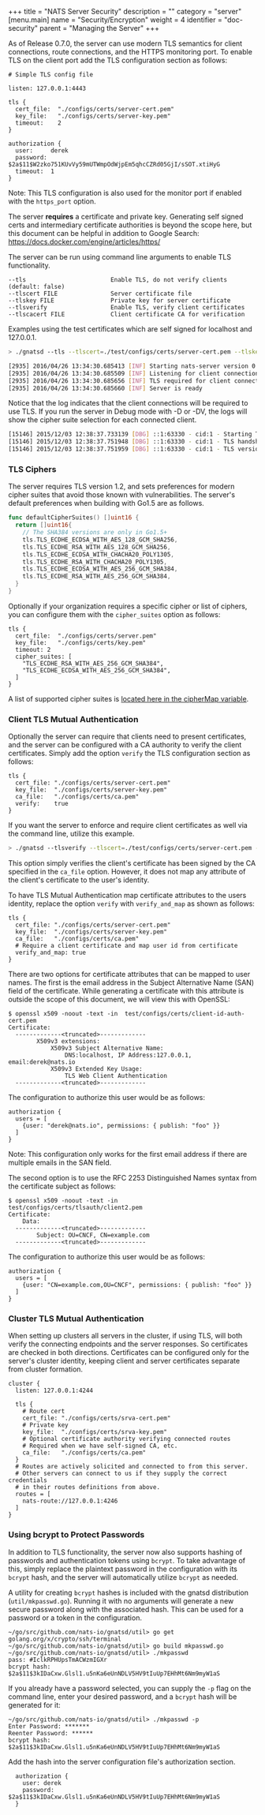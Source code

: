 +++
title = "NATS Server Security"
description = ""
category = "server"
[menu.main]
  name = "Security/Encryption"
  weight = 4
  identifier = "doc-security"
  parent = "Managing the Server"
+++

As of Release 0.7.0, the server can use modern TLS semantics for client connections, route connections, and the HTTPS monitoring port. To enable TLS on the client port add the TLS configuration section as follows:

```ascii
# Simple TLS config file

listen: 127.0.0.1:4443

tls {
  cert_file:  "./configs/certs/server-cert.pem"
  key_file:   "./configs/certs/server-key.pem"
  timeout:    2
}

authorization {
  user:     derek
  password: $2a$11$W2zko751KUvVy59mUTWmpOdWjpEm5qhcCZRd05GjI/sSOT.xtiHyG
  timeout:  1
}
```

Note: This TLS configuration is also used for the monitor port if enabled with the `https_port` option.

The server **requires** a certificate and private key. Generating self signed certs and intermediary certificate authorities is beyond the scope here, but this document can be helpful in addition to Google Search:
<a href="https://docs.docker.com/engine/articles/https/" target="_blank">https://docs.docker.com/engine/articles/https/</a>

The server can be run using command line arguments to enable TLS functionality.

```
--tls                        Enable TLS, do not verify clients (default: false)
--tlscert FILE               Server certificate file
--tlskey FILE                Private key for server certificate
--tlsverify                  Enable TLS, verify client certificates
--tlscacert FILE             Client certificate CA for verification
```

Examples using the test certificates which are self signed for localhost and 127.0.0.1.

```sh
> ./gnatsd --tls --tlscert=./test/configs/certs/server-cert.pem --tlskey=./test/configs/certs/server-key.pem

[2935] 2016/04/26 13:34:30.685413 [INF] Starting nats-server version 0.8.0.beta
[2935] 2016/04/26 13:34:30.685509 [INF] Listening for client connections on 0.0.0.0:4222
[2935] 2016/04/26 13:34:30.685656 [INF] TLS required for client connections
[2935] 2016/04/26 13:34:30.685660 [INF] Server is ready
```

Notice that the log indicates that the client connections will be required to use TLS. If you run the server in Debug mode with -D or -DV, the logs will show the cipher suite selection for each connected client.

```sh
[15146] 2015/12/03 12:38:37.733139 [DBG] ::1:63330 - cid:1 - Starting TLS client connection handshake
[15146] 2015/12/03 12:38:37.751948 [DBG] ::1:63330 - cid:1 - TLS handshake complete
[15146] 2015/12/03 12:38:37.751959 [DBG] ::1:63330 - cid:1 - TLS version 1.2, cipher suite TLS_ECDHE_RSA_WITH_AES_128_GCM_SHA256
```

### TLS Ciphers

The server requires TLS version 1.2, and sets preferences for modern cipher suites that avoid those known with vulnerabilities. The
server's default preferences when building with Go1.5 are as follows.

```go
func defaultCipherSuites() []uint16 {
  return []uint16{
    // The SHA384 versions are only in Go1.5+
    tls.TLS_ECDHE_ECDSA_WITH_AES_128_GCM_SHA256,
    tls.TLS_ECDHE_RSA_WITH_AES_128_GCM_SHA256,
    tls.TLS_ECDHE_ECDSA_WITH_CHACHA20_POLY1305,
    tls.TLS_ECDHE_RSA_WITH_CHACHA20_POLY1305,
    tls.TLS_ECDHE_ECDSA_WITH_AES_256_GCM_SHA384,
    tls.TLS_ECDHE_RSA_WITH_AES_256_GCM_SHA384,
  }
}
```

Optionally if your organization requires a specific cipher or list of ciphers, you can configure them with the `cipher_suites` option as follows:

```ascii
tls {
  cert_file:  "./configs/certs/server.pem"
  key_file:   "./configs/certs/key.pem"
  timeout: 2
  cipher_suites: [
    "TLS_ECDHE_RSA_WITH_AES_256_GCM_SHA384",
    "TLS_ECDHE_ECDSA_WITH_AES_256_GCM_SHA384",
  ]
}
```

A list of supported cipher suites is [located here in the cipherMap variable](https://github.com/nats-io/gnatsd/blob/master/server/ciphersuites.go#L21).

### Client TLS Mutual Authentication

Optionally the server can require that clients need to present certificates, and the server can be configured with a CA authority to verify the client certificates. Simply add the option `verify` the TLS configuration section as follows:

```ascii
tls {
  cert_file: "./configs/certs/server-cert.pem"
  key_file:  "./configs/certs/server-key.pem"
  ca_file:   "./configs/certs/ca.pem"
  verify:    true
}
```

If you want the server to enforce and require client certificates as well via the command line, utilize this example.

```sh
> ./gnatsd --tlsverify --tlscert=./test/configs/certs/server-cert.pem --tlskey=./test/configs/certs/server-key.pem --tlscacert=./test/configs/certs/ca.pem
```

This option simply verifies the client's certificate has been signed by the CA specified in the `ca_file` option. However, it does not map any attribute of the client's certificate to the user's identity.

To have TLS Mutual Authentication map certificate attributes to the users identity, replace the option `verify` with `verify_and_map` as shown as follows:

```ascii
tls {
  cert_file: "./configs/certs/server-cert.pem"
  key_file:  "./configs/certs/server-key.pem"
  ca_file:   "./configs/certs/ca.pem"
  # Require a client certificate and map user id from certificate
  verify_and_map: true
}
```

There are two options for certificate attributes that can be mapped to user names. The first is the email address in the Subject Alternative Name (SAN) field of the certificate. While generating a certificate with this attribute is outside the scope of this document, we will view this with OpenSSL:

```ascii
$ openssl x509 -noout -text -in  test/configs/certs/client-id-auth-cert.pem
Certificate:
  -------------<truncated>-------------
        X509v3 extensions:
            X509v3 Subject Alternative Name:
                DNS:localhost, IP Address:127.0.0.1, email:derek@nats.io
            X509v3 Extended Key Usage:
                TLS Web Client Authentication
  -------------<truncated>-------------
```

The configuration to authorize this user would be as follows:

```ascii
authorization {
  users = [
    {user: "derek@nats.io", permissions: { publish: "foo" }}
  ]
}
```

Note: This configuration only works for the first email address if there are multiple emails in the SAN field.

The second option is to use the RFC 2253 Distinguished Names syntax from the certificate subject as follows:

```ascii
$ openssl x509 -noout -text -in  test/configs/certs/tlsauth/client2.pem
Certificate:
    Data:
  -------------<truncated>-------------
        Subject: OU=CNCF, CN=example.com
  -------------<truncated>-------------
```

The configuration to authorize this user would be as follows:

```ascii
authorization {
  users = [
    {user: "CN=example.com,OU=CNCF", permissions: { publish: "foo" }}
  ]
}
```

### Cluster TLS Mutual Authentication

When setting up clusters all servers in the cluster, if using TLS, will both verify the connecting endpoints and the server responses. So certificates are checked in both directions. Certificates can be configured only for the server's cluster identity, keeping client and server certificates separate from cluster formation.

```ascii
cluster {
  listen: 127.0.0.1:4244

  tls {
    # Route cert
    cert_file: "./configs/certs/srva-cert.pem"
    # Private key
    key_file:  "./configs/certs/srva-key.pem"
    # Optional certificate authority verifying connected routes
    # Required when we have self-signed CA, etc.
    ca_file:   "./configs/certs/ca.pem"
  }
  # Routes are actively solicited and connected to from this server.
  # Other servers can connect to us if they supply the correct credentials
  # in their routes definitions from above.
  routes = [
    nats-route://127.0.0.1:4246
  ]
}
```

### Using bcrypt to Protect Passwords

In addition to TLS functionality, the server now also supports hashing of passwords and authentication tokens using `bcrypt`. To take advantage of this, simply replace the plaintext password in the configuration with its `bcrypt` hash, and the server will automatically utilize `bcrypt` as needed.

A utility for creating `bcrypt` hashes is included with the gnatsd distribution (`util/mkpasswd.go`). Running it with no arguments will generate a new secure password along with the associated hash. This can be used for a password or a token in the configuration.

```
~/go/src/github.com/nats-io/gnatsd/util> go get golang.org/x/crypto/ssh/terminal
~/go/src/github.com/nats-io/gnatsd/util> go build mkpasswd.go
~/go/src/github.com/nats-io/gnatsd/util> ./mkpasswd
pass: #IclkRPHUpsTmACWzmIGXr
bcrypt hash: $2a$11$3kIDaCxw.Glsl1.u5nKa6eUnNDLV5HV9tIuUp7EHhMt6Nm9myW1aS
```

If you already have a password selected, you can supply the `-p` flag on the command line, enter your desired password, and a `bcrypt` hash will be generated for it:
```
~/go/src/github.com/nats-io/gnatsd/util> ./mkpasswd -p
Enter Password: *******
Reenter Password: ******
bcrypt hash: $2a$11$3kIDaCxw.Glsl1.u5nKa6eUnNDLV5HV9tIuUp7EHhMt6Nm9myW1aS
```

Add the hash into the server configuration file's authorization section.

```
  authorization {
    user: derek
    password: $2a$11$3kIDaCxw.Glsl1.u5nKa6eUnNDLV5HV9tIuUp7EHhMt6Nm9myW1aS
  }
```
